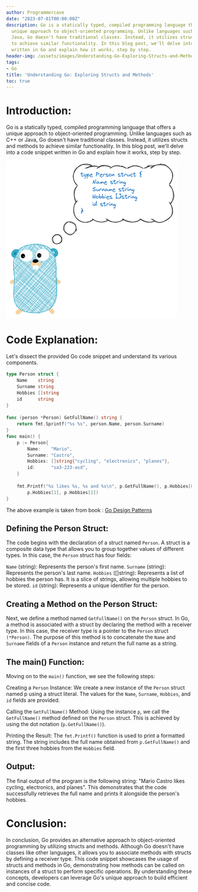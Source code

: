 ```yaml
---
author: Programmercave
date: "2023-07-01T00:00:00Z"
description: Go is a statically typed, compiled programming language that offers a
  unique approach to object-oriented programming. Unlike languages such as C++ or
  Java, Go doesn't have traditional classes. Instead, it utilizes structs and methods
  to achieve similar functionality. In this blog post, we'll delve into a code snippet
  written in Go and explain how it works, step by step.
header-img: /assets/images/Understanding-Go-Exploring-Structs-and-Methods/Understanding-Go-Exploring-Structs-and-Methods.png
tags:
- Go
title: 'Understanding Go: Exploring Structs and Methods'
toc: true
---
```

# Introduction:

Go is a statically typed, compiled programming language that offers a unique approach to object-oriented programming. Unlike languages such as C++ or Java, Go doesn't have traditional classes. Instead, it utilizes structs and methods to achieve similar functionality. In this blog post, we'll delve into a code snippet written in Go and explain how it works, step by step.

![Understanding Go: Exploring Structs and Methods](/assets/images/Understanding-Go-Exploring-Structs-and-Methods/Understanding-Go-Exploring-Structs-and-Methods.png)

# Code Explanation:

Let's dissect the provided Go code snippet and understand its various components.

```go
type Person struct {
	Name    string
	Surname string
	Hobbies []string
	id      string
}

func (person *Person) GetFullName() string {
	return fmt.Sprintf("%s %s", person.Name, person.Surname)
}
func main() {
	p := Person{
		Name:    "Mario",
		Surname: "Castro",
		Hobbies: []string{"cycling", "electronics", "planes"},
		id:      "sa3-223-asd",
	}

	fmt.Printf("%s likes %s, %s and %s\n", p.GetFullName(), p.Hobbies[0],
		p.Hobbies[1], p.Hobbies[2])
}
```

The above example is taken from book : [Go Design Patterns](https://amzn.to/3NVFsb5)

## Defining the Person Struct:

The code begins with the declaration of a struct named `Person`. A struct is a composite data type that allows you to group together values of different types. In this case, the `Person` struct has four fields:

`Name` (string): Represents the person's first name.
`Surname` (string): Represents the person's last name.
`Hobbies` ([]string): Represents a list of hobbies the person has. It is a slice of strings, allowing multiple hobbies to be stored.
`id` (string): Represents a unique identifier for the person.

## Creating a Method on the Person Struct:

Next, we define a method named `GetFullName()` on the `Person` struct. In Go, a method is associated with a struct by declaring the method with a receiver type. In this case, the receiver type is a pointer to the `Person` struct `(*Person)`. The purpose of this method is to concatenate the `Name` and `Surname` fields of a `Person` instance and return the full name as a string.

## The main() Function:

Moving on to the `main()` function, we see the following steps:

Creating a `Person` Instance: We create a new instance of the `Person` struct named p using a struct literal. The values for the `Name`, `Surname`, `Hobbies`, and `id` fields are provided.

Calling the `GetFullName()` Method: Using the instance `p`, we call the `GetFullName()` method defined on the `Person` struct. This is achieved by using the dot notation (`p.GetFullName()`).

Printing the Result: The `fmt.Printf()` function is used to print a formatted string. The string includes the full name obtained from `p.GetFullName()` and the first three hobbies from the `Hobbies` field.

## Output:

The final output of the program is the following string: "Mario Castro likes cycling, electronics, and planes". This demonstrates that the code successfully retrieves the full name and prints it alongside the person's hobbies.

# Conclusion:

In conclusion, Go provides an alternative approach to object-oriented programming by utilizing structs and methods. Although Go doesn't have classes like other languages, it allows you to associate methods with structs by defining a receiver type. This code snippet showcases the usage of structs and methods in Go, demonstrating how methods can be called on instances of a struct to perform specific operations. By understanding these concepts, developers can leverage Go's unique approach to build efficient and concise code.